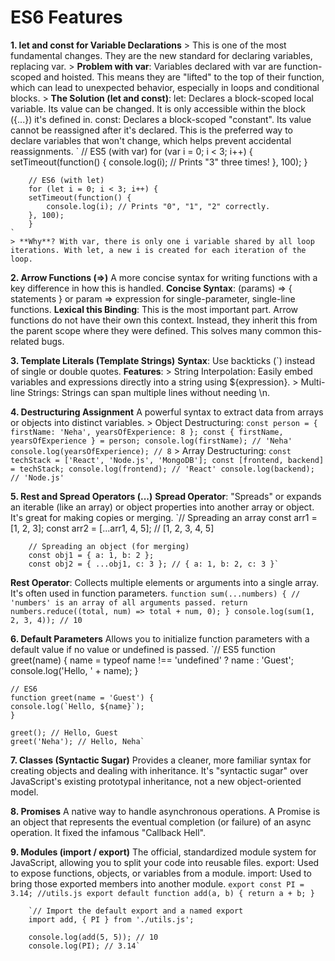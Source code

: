 # ES6 Features
**1. let and const for Variable Declarations**
    > This is one of the most fundamental changes. They are the new standard for declaring variables, replacing var.
    > **Problem with var**: Variables declared with var are function-scoped and hoisted. This means they are "lifted" to the top of their function, which can lead to unexpected behavior, especially in loops and conditional blocks.
    > **The Solution (let and const)**:
    let: Declares a block-scoped local variable. Its value can be changed. It is only accessible within the block ({...}) it's defined in.
    const: Declares a block-scoped "constant". Its value cannot be reassigned after it's declared. This is the preferred way to declare variables that won't change, which helps prevent accidental reassignments.
    `    // ES5 (with var)
        for (var i = 0; i < 3; i++) {
        setTimeout(function() {
            console.log(i); // Prints "3" three times!
        }, 100);
        }

        // ES6 (with let)
        for (let i = 0; i < 3; i++) {
        setTimeout(function() {
            console.log(i); // Prints "0", "1", "2" correctly.
        }, 100);
        }
    `
    > **Why**? With var, there is only one i variable shared by all loop iterations. With let, a new i is created for each iteration of the loop.

**2. Arrow Functions (=>)**
    A more concise syntax for writing functions with a key difference in how this is handled.
    **Concise Syntax**: (params) => { statements } or param => expression for single-parameter, single-line functions.
    **Lexical this Binding**: This is the most important part. Arrow functions do not have their own this context. Instead, they inherit this from the parent scope where they were defined. This solves many common this-related bugs.

**3. Template Literals (Template Strings)**
    **Syntax**: Use backticks (`) instead of single or double quotes.
    **Features**:
        > String Interpolation: Easily embed variables and expressions directly into a string using ${expression}.
        > Multi-line Strings: Strings can span multiple lines without needing \n.

**4. Destructuring Assignment**
    A powerful syntax to extract data from arrays or objects into distinct variables.
    > Object Destructuring:
        `const person = { firstName: 'Neha', yearsOfExperience: 8 };
        const { firstName, yearsOfExperience } = person;
        console.log(firstName); // 'Neha'
        console.log(yearsOfExperience); // 8`
    > Array Destructuring:
        `const techStack = ['React', 'Node.js', 'MongoDB'];
        const [frontend, backend] = techStack;
        console.log(frontend); // 'React'
        console.log(backend); // 'Node.js' `  


**5. Rest and Spread Operators (...)**
**Spread Operator**: "Spreads" or expands an iterable (like an array) or object properties into     another array or object. It's great for making copies or merging.
        `// Spreading an array
        const arr1 = [1, 2, 3];
        const arr2 = [...arr1, 4, 5]; // [1, 2, 3, 4, 5]

        // Spreading an object (for merging)
        const obj1 = { a: 1, b: 2 };
        const obj2 = { ...obj1, c: 3 }; // { a: 1, b: 2, c: 3 }`

**Rest Operator**: Collects multiple elements or arguments into a single array. It's often used in function parameters.
        `function sum(...numbers) { // 'numbers' is an array of all arguments passed.
        return numbers.reduce((total, num) => total + num, 0);
        }
        console.log(sum(1, 2, 3, 4)); // 10`

**6. Default Parameters**
    Allows you to initialize function parameters with a default value if no value or undefined is passed.
    `// ES5
    function greet(name) {
    name = typeof name !== 'undefined' ? name : 'Guest';
    console.log('Hello, ' + name);
    }

    // ES6
    function greet(name = 'Guest') {
    console.log(`Hello, ${name}`);
    }

    greet(); // Hello, Guest
    greet('Neha'); // Hello, Neha`

**7. Classes (Syntactic Sugar)**
    Provides a cleaner, more familiar syntax for creating objects and dealing with inheritance. It's "syntactic sugar" over JavaScript's existing prototypal inheritance, not a new object-oriented model.

**8. Promises**
A native way to handle asynchronous operations. A Promise is an object that represents the eventual completion (or failure) of an async operation. It fixed the infamous "Callback Hell".

**9. Modules (import / export)**
    The official, standardized module system for JavaScript, allowing you to split your code into reusable files.
    export: Used to expose functions, objects, or variables from a module.
    import: Used to bring those exported members into another module.
        `export const PI = 3.14; //utils.js
        export default function add(a, b) {
            return a + b;
        }`

        `// Import the default export and a named export
        import add, { PI } from './utils.js';

        console.log(add(5, 5)); // 10
        console.log(PI); // 3.14`

            





